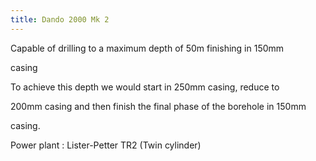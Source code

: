 ```yaml
---
title: Dando 2000 Mk 2
---
```


Capable of drilling to a maximum depth of 50m finishing in 150mm

casing

To achieve this depth we would start in 250mm casing, reduce to

200mm casing and then finish the final phase of the borehole in 150mm

casing.

Power plant : Lister-Petter TR2 (Twin cylinder)